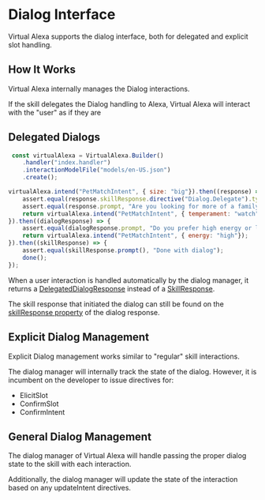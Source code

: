 # Dialog Interface
Virtual Alexa supports the dialog interface, both for delegated and explicit slot handling.

## How It Works
Virtual Alexa internally manages the Dialog interactions.

If the skill delegates the Dialog handling to Alexa, 
Virtual Alexa will interact with the "user" as if they are 

## Delegated Dialogs
```javascript
 const virtualAlexa = VirtualAlexa.Builder()
    .handler("index.handler")
    .interactionModelFile("models/en-US.json")
    .create();

virtualAlexa.intend("PetMatchIntent", { size: "big"}).then((response) => {
    assert.equal(response.skillResponse.directive("Dialog.Delegate").type, "Dialog.Delegate");
    assert.equal(response.prompt, "Are you looking for more of a family dog or a guard dog?");
    return virtualAlexa.intend("PetMatchIntent", { temperament: "watch"});
}).then((dialogResponse) => {
    assert.equal(dialogResponse.prompt, "Do you prefer high energy or low energy dogs?");
    return virtualAlexa.intend("PetMatchIntent", { energy: "high"});
}).then((skillResponse) => {
    assert.equal(skillResponse.prompt(), "Done with dialog");
    done();
});
```

When a user interaction is handled automatically by the dialog manager, 
it returns a [DelegatedDialogResponse](https://bespoken.github.io/virtual-alexa/api/classes/delegateddialogresponse.html) 
instead of a [SkillResponse](https://bespoken.github.io/virtual-alexa/api/classes/skillresponse.html).

The skill response that initiated the dialog can still be found on the 
[skillResponse property](https://bespoken.github.io/virtual-alexa/api/classes/delegateddialogresponse.html#skillresponse) 
of the dialog response.

## Explicit Dialog Management
Explicit Dialog management works similar to "regular" skill interactions.

The dialog manager will internally track the state of the dialog. However, it is incumbent on the developer to issue directives for:  
* ElicitSlot
* ConfirmSlot
* ConfirmIntent

## General Dialog Management
The dialog manager of Virtual Alexa will handle passing the proper dialog state to the skill with each interaction.

Additionally, the dialog manager will update the state of the interaction based on any updateIntent directives.